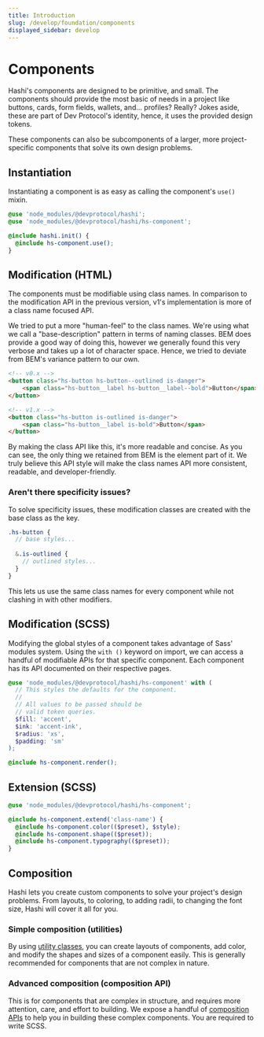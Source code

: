 ```yaml
---
title: Introduction
slug: /develop/foundation/components 
displayed_sidebar: develop
---
```

# Components
Hashi's components are designed to be primitive, and small. The components should provide the most basic of needs in a
project like buttons, cards, form fields, wallets, and... profiles? Really? Jokes aside, these are part of Dev
Protocol's identity, hence, it uses the provided design tokens.

These components can also be subcomponents of a larger, more project-specific components that solve its own design
problems.

## Instantiation
Instantiating a component is as easy as calling the component's `use()` mixin.

```scss
@use 'node_modules/@devprotocol/hashi';
@use 'node_modules/@devprotocol/hashi/hs-component';

@include hashi.init() {
  @include hs-component.use();
}
```

## Modification (HTML)
The components must be modifiable using class names. In comparison to the modification API in the previous version, v1's
implementation is more of a class name focused API.

We tried to put a more "human-feel" to the class names. We're using what we call a "base-description" pattern in terms
of naming classes. BEM does provide a good way of doing this, however we generally found this very verbose and takes up
a lot of character space. Hence, we tried to deviate from BEM's variance pattern to our own.

```html
<!-- v0.x -->
<button class="hs-button hs-button--outlined is-danger">
    <span class="hs-button__label hs-button__label--bold">Button</span>
</button>

<!-- v1.x -->
<button class="hs-button is-outlined is-danger">
    <span class="hs-button__label is-bold">Button</span>
</button>
```

By making the class API like this, it's more readable and concise. As you can see, the only thing we retained from BEM
is the element part of it. We truly believe this API style will make the class names API more consistent, readable, and
developer-friendly.

### Aren't there specificity issues?
To solve specificity issues, these modification classes are created with the base class as the key.
```scss
.hs-button {
  // base styles...
  
  &.is-outlined {
    // outlined styles...
  }
}
```

This lets us use the same class names for every component while not clashing in with other modifiers.

## Modification (SCSS)
Modifying the global styles of a component takes advantage of Sass' modules system. Using the `with ()` keyword on import, we can access a handful of modifiable APIs for that specific component. Each component has its API documented on their respective pages.

```scss
@use 'node_modules/@devprotocol/hashi/hs-component' with (
  // This styles the defaults for the component.
  //
  // All values to be passed should be 
  // valid token queries.
  $fill: 'accent', 
  $ink: 'accent-ink',
  $radius: 'xs',
  $padding: 'sm'
);

@include hs-component.render();
```

## Extension (SCSS)

```scss
@use 'node_modules/@devprotocol/hashi/hs-component';

@include hs-component.extend('class-name') {
  @include hs-component.color(($preset), $style);
  @include hs-component.shape(($preset));
  @include hs-component.typography(($preset));
}
```

## Composition
Hashi lets you create custom components to solve your project's design problems. From layouts, to coloring, to adding
radii, to changing the font size, Hashi will cover it all for you.

### Simple composition (utilities)
By using [utility classes](../utilities/index.md), you can create layouts of components, add color, and modify the shapes
and sizes of a component easily. This is generally recommended for components that are not complex in nature.

### Advanced composition (composition API)
This is for components that are complex in structure, and requires more attention, care, and effort to building. We
expose a handful of [composition APIs](../api/composition/index.md) to help you in building these complex components.
You are required to write SCSS. 
